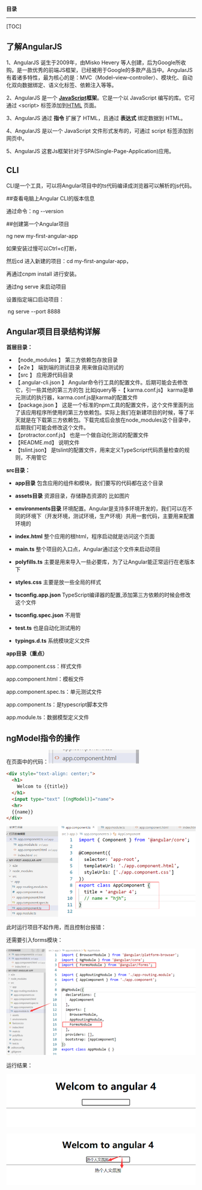 **目录**

***

[TOC]

## 了解AngularJS

1、AngularJS 诞生于2009年，由Misko Hevery 等人创建，后为Google所收购。是一款优秀的前端JS框架，已经被用于Google的多款产品当中。AngularJS有着诸多特性，最为核心的是：MVC（Model–view–controller）、模块化、自动化双向数据绑定、语义化标签、依赖注入等等。

2、AngularJS 是一个 [**JavaScript**](https://baike.baidu.com/item/JavaScript)**框架**。它是一个以 JavaScript 编写的库。它可通过 \<script\> 标签添加到[HTML](https://baike.baidu.com/item/HTML) 页面。

3、AngularJS 通过 **指令** 扩展了 HTML，且通过 **表达式** 绑定数据到 HTML。

4、AngularJS 是以一个 JavaScript 文件形式发布的，可通过 script 标签添加到网页中。

5、AngularJS 这套Js框架针对于SPA(Single-Page-Application)应用。



## CLI

CLI是一个工具，可以将Angular项目中的ts代码编译成浏览器可以解析的js代码。

##查看电脑上Angular CLI的版本信息

通过命令：ng --version

##创建第一个Angular项目

ng new my-first-angular-app

如果安装过慢可以Ctrl+c打断，

然后cd 进入新建的项目：cd my-first-angular-app，

再通过cnpm install 进行安装。



通过ng serve  来启动项目

设置指定端口启动项目：

​		ng serve --port 8888



## Angular项目目录结构详解

**首层目录：**

- 【node_modules  】      第三方依赖包存放目录
- 【e2e   】              端到端的测试目录  用来做自动测试的
- 【src  】               应用源代码目录
- 【.angular-cli.json  】 Angular命令行工具的配置文件。后期可能会去修改它，引一些其他的第三方的包  比如jquery等
   -【 karma.conf.js】       karma是单元测试的执行器，karma.conf.js是karma的配置文件
- 【package.json  】      这是一个标准的npm工具的配置文件，这个文件里面列出了该应用程序所使用的第三方依赖包。实际上我们在新建项目的时候，等了半天就是在下载第三方依赖包。下载完成后会放在node_modules这个目录中，后期我们可能会修改这个文件。
- 【protractor.conf.js】  也是一个做自动化测试的配置文件
- 【README.md】           说明文件
- 【tslint.json】         是tslint的配置文件，用来定义TypeScript代码质量检查的规则，不用管它



**src目录：**

- **app目录**             包含应用的组件和模块，我们要写的代码都在这个目录

- **assets目录**            资源目录，存储静态资源的  比如图片

- **environments目录**      环境配置。Angular是支持多环境开发的，我们可以在不同的环境下（开发环境，测试环境，生产环境）共用一套代码，主要用来配置环境的

- **index.html**          整个应用的根html，程序启动就是访问这个页面

- **main.ts**             整个项目的入口点，Angular通过这个文件来启动项目

- **polyfills.ts**        主要是用来导入一些必要库，为了让Angular能正常运行在老版本下

- **styles.css**          主要是放一些全局的样式

- **tsconfig.app.json**   TypeScript编译器的配置,添加第三方依赖的时候会修改这个文件

- **tsconfig.spec.json**  不用管

- **test.ts**             也是自动化测试用的

- **typings.d.ts**        系统模块定义文件

  

**app目录（重点）**

app.component.css：样式文件

app.component.html：模板文件

app.component.spec.ts：单元测试文件

app.component.ts：是typescript脚本文件

app.module.ts：数据模型定义文件



## ngModel指令的操作

在页面中的代码：![Alex text](img\image-20200130205259725.png)

```html
<div style="text-align: center;">
  <h1>
    Welcom to {{title}}
  </h1>
  <input type="text" [(ngModel)]="name">
  <hr>
  {{name}}
</div>
```



![image-20200130205348921](img\image-20200130205348921.png)

此时运行项目不起作用，而且控制台报错：

还需要引入forms模块：

![image-20200130205528681](img\image-20200130205528681.png)

运行结果：

![image-20200130205625951](img\image-20200130205625951.png)

![image-20200130205657729](img\image-20200130205657729.png)